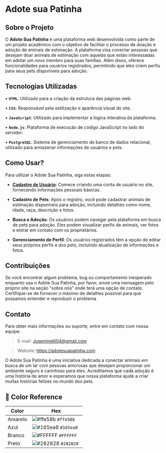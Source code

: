 # Adote sua Patinha

## Sobre o Projeto

O **Adote Sua Patinha** é uma plataforma web desenvolvida como parte de um projeto acadêmico com o objetivo de facilitar o processo de doação e adoção de animais de estimação. A plataforma visa conectar pessoas que desejam doar animais de estimação com aquelas que estão interessadas em adotar um novo membro para suas famílias. Além disso, oferece funcionalidades para usuários registrados, permitindo que eles criem perfis para seus pets disponíveis para adoção.
## Tecnologias Utilizadas

• **`HTML`**: Utilizado para a criação da estrutura das páginas web.
> 
• **`CSS`**: Responsável pela estilização e aparência visual do site.
>
• **`JavaScript`**: Utilizado para implementar a lógica interativa da plataforma.
>
• **`Node.js`**: Plataforma de execução de código JavaScript no lado do servidor.
>
• **`PostgreSQL`**: Sistema de gerenciamento de banco de dados relacional, utilizado para armazenar informações de usuários e pets.

## Como Usar?

Para utilizar o Adote Sua Patinha, siga estas etapas:

- <ins>**Cadastro de Usuário**</ins>: Comece criando uma conta de usuário no site, fornecendo informações pessoais básicas.

- **Cadastro de Pets**: Após o registro, você pode cadastrar animais de estimação disponíveis para adoção, incluindo detalhes como nome, idade, raça, descrição e fotos.

- **Busca e Adoção**: Os usuários podem navegar pela plataforma em busca de pets para adoção. Eles podem visualizar perfis de animais, ver fotos e entrar em contato com os proprietários.

- **Gerenciamento de Perfil**: Os usuários registrados têm a opção de editar seus próprios perfis e dos pets, incluindo atualização de informações e fotos.

## Contribuições

Se você encontrar algum problema, bug ou comportamento inesperado enquanto usa o Adote Sua Patinha, por favor, envie uma mensagem pelo próprio site na seção "sobre nós" onde terá uma opção de contato. Certifique-se de fornecer o máximo de detalhes possível para que possamos entender e reproduzir o problema

## Contato

Para obter mais informações ou suporte, entre em contato com nossa equipe:

> E-mail: Joseminelli04@gmail.com

> Website: https://adotesuapatinha.com

O Adote Sua Patinha é uma iniciativa dedicada a conectar animais em busca de um lar com pessoas amorosas que desejam proporcionar um ambiente seguro e carinhoso para eles. Acreditamos que cada adoção é uma história de amor e esperamos que nossa plataforma ajude a criar muitas histórias felizes no mundo dos pets.

## 🎨 Color Reference

| Color          | Hex                                                                |
| -------------- | ------------------------------------------------------------------ |
| Amarelo          | ![#ffe58b](https://via.placeholder.com/10/FFE58B?text=+) `#ffe58b `|
| Azul      | ![#165ea8](https://via.placeholder.com/10/165EA8?text=+) `#165ea8 `|
| Branco   | ![#FFFFFF](https://via.placeholder.com/10/FFFFFF?text=+) `#FFFFFF` |
| Preto      | ![#282828](https://via.placeholder.com/10/282828?text=+) `#282828` |
